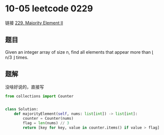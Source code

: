 # 10-05 leetcode 0229

链接 [229. Majority Element II](https://leetcode.com/problems/majority-element-ii/description/)

## 题目

Given an integer array of size n, find all elements that appear more than ⌊ n/3 ⌋ times.

## 题解

没啥好说的，直接写

```python
from collections import Counter


class Solution:
    def majorityElement(self, nums: list[int]) -> list[int]:
        counter = Counter(nums)
        flag = len(nums) // 3
        return [key for key, value in counter.items() if value > flag]
```
